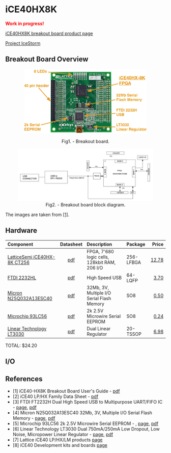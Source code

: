 # iCE40HX8K #

<b style="color:red">Work in progress!</b>


[iCE40HX8K breakout board product page][0]

[Project IceStorm][icestorm]

## Breakout Board Overview ##

<figure>
<center>
<p><img src="images/iCE40HX-8K_Breakout_Board.png" width="386" /></p>
<figcaption>Fig1. - Breakout board.</figcaption>
</center>
</figure>

<figure>
<center>
<img src="images/block-diagram.png" width="1854" />
<figcaption>Fig2. - Breakout board block diagram. </figcaption>
</center>
</figure>

The images are taken from [\[1\]](#ref1).

## Hardware ##

| Component | Datasheet | Description | Package | Price |
|:----------|:---------:|:--------|:------------|------:|
| [LatticeSemi iCE40HX-8K CT256][2] | [pdf][2pdf] | FPGA, 7'680 logic cells, 128kbit RAM, 206 I/O | 256-LFBGA | [12.78](http://www.digikey.com/product-detail/en/lattice-semiconductor-corporation/ICE40HX8K-CT256/220-1575-ND/3083585) |
| [FTDI 2232HL][3] | [pdf][3pdf] | High Speed USB | 64-LQFP | [3.70](http://www.digikey.com/product-detail/en/ftdi-future-technology-devices-international-ltd/FT2232HL-REEL/768-1024-2-ND/1986053) |
| [Micron N25Q032A13ESC40][4] | [pdf][4pdf] | 32Mb, 3V, Multiple I/O Serial Flash Memory | SO8 | [0.50](http://www.digikey.com/product-detail/en/micron-technology-inc/N25Q032A13ESC40F/N25Q032A13ESC40F-ND/4072513) |
| [Microchip 93LC56][5]  | [pdf][5pdf] | 2k 2.5V Microwire Serial EEPROM | SO8 | [0.24](http://www.digikey.com/product-detail/en/microchip-technology/93LC56C-I-SN/93LC56C-I-SN-ND/572796)  ||
| [Linear Technology LT3030][6] | [pdf][6pdf] | Dual Linear Regulator | 20-TSSOP| [6.98](http://www.digikey.com/product-search/en?keywords=LT3030EFE%23TRPBF) |

TOTAL: $24.20
 
 

## I/O ##

	





## References ##

+ <a name="ref1"></a>\[1\] iCE40-HX8K Breakout Board User's Guide - [pdf][1pdf]
+ <a name="ref2"></a>\[2\] iCE40 LP/HX Family Data Sheet - [pdf][2pdf]
+ <a name="ref3"></a>\[3\] FTDI FT2232H Dual High Speed USB to Multipurpose UART/FIFO IC - [page][3], [pdf][3pdf]
+ <a name="ref4"></a>\[4\] Micron N25Q032A13ESC40 32Mb, 3V, Multiple I/O Serial Flash Memory - [page][4], [pdf][4pdf]
+ <a name="ref5"></a>\[5\] Microchip 93LC56 2k 2.5V Microwire Serial EEPROM -  , [page][5], [pdf][5pdf]
+ <a name="ref6"></a>\[6\] Linear Technology LT3030 Dual 750mA/250mA Low Dropout, Low Noise, Micropower Linear Regulator - [page][6], [pdf][6pdf]
+ <a name="ref7"></a>\[7\] Lattice iCE40 LP/HX/LM products [page][2]
+ <a name="ref8"></a>\[8\] iCE40 Development kits and boards [page][2]


[0]: http://www.latticesemi.com/Products/DevelopmentBoardsAndKits/iCE40HX8KBreakoutBoard.aspx
[1pdf]: http://www.latticesemi.com/view_document?document_id=50373
[2]: http://www.latticesemi.com/Products/FPGAandCPLD/iCE40.aspx
[2pdf]: http://www.latticesemi.com/~/media/LatticeSemi/Documents/DataSheets/iCE/iCE40LPHXFamilyDataSheet.pdf
[3]: http://www.ftdichip.com/Products/ICs/FT2232H.htm
[3pdf]: http://www.ftdichip.com/Support/Documents/DataSheets/ICs/DS_FT2232H.pdf
[4]: https://www.micron.com/parts/nor-flash/serial-nor-flash/n25q032a13esc40f
[4pdf]: https://www.micron.com/~/media/documents/products/data-sheet/nor-flash/serial-nor/n25q/n25q_32mb_3v_65nm.pdf
[5]: http://www.microchip.com/wwwproducts/en/93LC56
[5pdf]: http://ww1.microchip.com/downloads/en/devicedoc/21712B.pdf
[6]: http://www.linear.com/product/LT3030
[6pdf]: http://cds.linear.com/docs/en/datasheet/3030fa.pdf
[7]: http://www.latticesemi.com/Products/DevelopmentBoardsAndKits.aspx#s=~_d0!2!1!!1!7!0!1!!2!!!0!1!3!2!_d2!fvf%7C%40productitemnames!_d6!353!sbf!ErDrsryrurzqFqxpvtpBpwpqCqxpvspwpypApvtpwpwpqqrzqqqrsr!%40sitecoreorder!_d0!4!Lattice+Development+kits!iCE40+LP/HX/LM!_d1!_d8!!yqHqtFpGpxpvppupxpupvpupwppwpppupKpvpJpIpEpzpBpApCppDpqyprpqsq!
[icestorm]: http://www.clifford.at/icestorm/
[runningZPU]: http://sigalrm.blogspot.ch/2014/04/running-zpu-softcore-on-lattice-ice40.html
